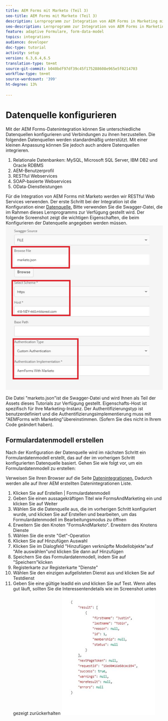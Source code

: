 ```yaml
---
title: AEM Forms mit Marketo (Teil 3)
seo-title: AEM Forms mit Marketo (Teil 3)
description: Lernprogramm zur Integration von AEM Forms in Marketing mit dem AEM Forms-Formulardatenmodell.
seo-description: Lernprogramm zur Integration von AEM Forms in Marketing mit dem AEM Forms-Formulardatenmodell.
feature: adaptive Formulare, form-data-model
topics: integrations
audience: developer
doc-type: tutorial
activity: setup
version: 6.3,6.4,6.5
translation-type: tm+mt
source-git-commit: b040bdf97df39c45f175288608e965e5f0214703
workflow-type: tm+mt
source-wordcount: '399'
ht-degree: 13%

---
```



# Datenquelle konfigurieren

Mit der AEM Forms-Datenintegration können Sie unterschiedliche Datenquellen konfigurieren und Verbindungen zu ihnen herzustellen. Die folgenden Datenquellen werden standardmäßig unterstützt. Mit einer kleinen Anpassung können Sie jedoch auch andere Datenquellen integrieren.

1. Relationale Datenbanken: MySQL, Microsoft SQL Server, IBM DB2 und Oracle RDBMS
1. AEM-Benutzerprofil 
1. RESTful Webservices 
1. SOAP-basierte Webservices
1. OData-Dienstleistungen

Für die Integration von AEM Forms mit Marketo werden wir RESTful Web Services verwenden. Der erste Schritt bei der Integration ist die Konfiguration einer [Datenquelle.](https://helpx.adobe.com/experience-manager/6-4/forms/using/configure-data-sources.html#ConfigureRESTfulwebservices) Bitte verwenden Sie die Swagger-Datei, die im Rahmen dieses Lernprogramms zur Verfügung gestellt wird. Der folgende Screenshot zeigt die wichtigen Eigenschaften, die beim Konfigurieren der Datenquelle angegeben werden müssen.
![datasource](assets/datasource.jfif)

Die Datei &quot;marketo.json&quot;ist die Swagger-Datei und wird Ihnen als Teil der Assets dieses Tutorials zur Verfügung gestellt.
Eigenschafts-Host ist spezifisch für Ihre Marketing-Instanz.
Der Authentifizierungstyp ist benutzerdefiniert und die Authentifizierungsimplementierung muss mit &quot;AEMForms with Marketing&quot;übereinstimmen. (Sofern Sie dies nicht in Ihrem Code geändert haben).

## Formulardatenmodell erstellen

Nach der Konfiguration der Datenquelle wird im nächsten Schritt ein Formulardatenmodell erstellt, das auf der im vorherigen Schritt konfigurierten Datenquelle basiert. Gehen Sie wie folgt vor, um ein Formulardatenmodell zu erstellen:

Verweisen Sie Ihren Browser auf die Seite [Datenintegrationen.](http://localhost:4502/aem/forms.html/content/dam/formsanddocuments-fdm) Dadurch werden alle auf Ihrer AEM erstellten Datenintegrationen Liste.

1. Klicken Sie auf Erstellen | Formulardatenmodell
1. Geben Sie einen aussagekräftigen Titel wie FormsAndMarketing ein und klicken Sie auf Weiter
1. Wählen Sie die Datenquelle aus, die im vorherigen Schritt konfiguriert wurde, und klicken Sie auf Erstellen und bearbeiten, um das Formulardatenmodell im Bearbeitungsmodus zu öffnen
1. Erweitern Sie den Knoten &quot;FormsAndMarketo&quot;. Erweitern des Knotens Dienste
1. Wählen Sie die erste &quot;Get&quot;-Operation
1. Klicken Sie auf Hinzufügen Auswahl
1. Klicken Sie im Dialogfeld &quot;Hinzufügen verknüpfte Modellobjekte&quot;auf &quot;Alle auswählen&quot;und klicken Sie dann auf Hinzufügen
1. Speichern Sie das Formulardatenmodell, indem Sie auf &quot;Speichern&quot;klicken
1. Registerkarte zur Registerkarte &quot;Dienste&quot;
1. Wählen Sie den einzigen aufgelisteten Dienst aus und klicken Sie auf Testdienst
1. Geben Sie eine gültige leadId ein und klicken Sie auf Test. Wenn alles gut läuft, sollten Sie die Interessentendetails wie im Screenshot unten gezeigt zurückerhalten
   ![testresults](assets/testresults.jfif)
